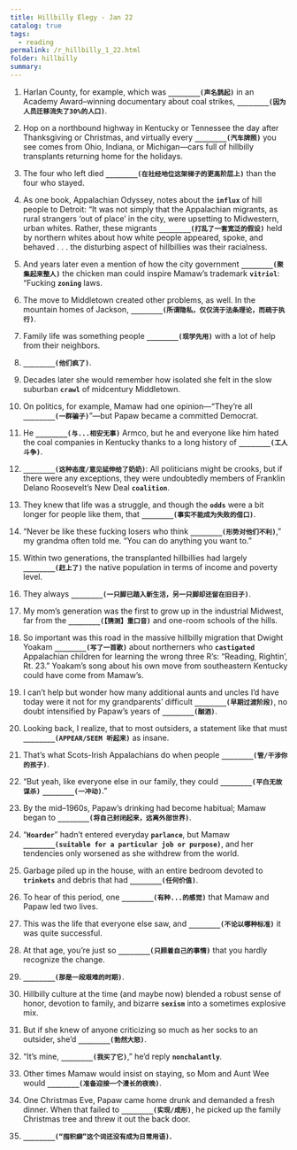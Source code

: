 ```yaml
---
title: Hillbilly Elegy - Jan 22
catalog: true
tags: 
  - reading
permalink: /r_hillbilly_1_22.html
folder: hillbilly
summary: 
---
```


1.  Harlan County, for example, which was <b data-toggle="tooltip" data-original-title="{{site.data.answers.hill_d_3_a1}}">`________(声名鹊起)`</b> in an Academy Award–winning documentary about coal strikes, <b data-toggle="tooltip" data-original-title="{{site.data.answers.hill_d_3_a2}}">`________(因为人员迁移流失了30%的人口)`</b>.

2.  Hop on a northbound highway in Kentucky or Tennessee the day after Thanksgiving or Christmas, and virtually every <b data-toggle="tooltip" data-original-title="{{site.data.answers.hill_d_3_b1}}">`________(汽车牌照)`</b> you see comes from Ohio, Indiana, or Michigan—cars full of hillbilly transplants returning home for the holidays.

3.  The four who left died <b data-toggle="tooltip" data-original-title="{{site.data.answers.hill_d_3_c1}}">`________(在社经地位这架梯子的更高阶层上)`</b> than the four who stayed.

4.  As one book, Appalachian Odyssey, notes about the <b data-toggle="tooltip" data-original-title="{{site.data.glossary.influx}}">`influx`</b> of hill people to Detroit: “It was not simply that the Appalachian migrants, as rural strangers ‘out of place’ in the city, were upsetting to Midwestern, urban whites. Rather, these migrants <b data-toggle="tooltip" data-original-title="{{site.data.answers.hill_d_3_d1}}">`________(打乱了一套宽泛的假设)`</b> held by northern whites about how white people appeared, spoke, and behaved . . . the disturbing aspect of hillbillies was their racialness.

5.  And years later even a mention of how the city government <b data-toggle="tooltip" data-original-title="{{site.data.answers.hill_d_3_e1}}">`________(聚集起来整人)`</b> the chicken man could inspire Mamaw’s trademark <b data-toggle="tooltip" data-original-title="{{site.data.glossary.vitriol}}">`vitriol`</b>: “Fucking <b data-toggle="tooltip" data-original-title="{{site.data.glossary.zoning}}">`zoning`</b> laws.

6.  The move to Middletown created other problems, as well. In the mountain homes of Jackson, <b data-toggle="tooltip" data-original-title="{{site.data.answers.hill_d_3_f1}}">`________(所谓隐私，仅仅流于法条理论，而疏于执行)`</b>.

7.  Family life was something people <b data-toggle="tooltip" data-original-title="{{site.data.answers.hill_d_3_g1}}">`________(现学先用)`</b> with a lot of help from their neighbors.

8.  <b data-toggle="tooltip" data-original-title="{{site.data.answers.hill_d_3_h1}}">`________(他们疯了)`</b>.

9.  Decades later she would remember how isolated she felt in the slow suburban <b data-toggle="tooltip" data-original-title="{{site.data.glossary.crawl}}">`crawl`</b> of midcentury Middletown.

10.  On politics, for example, Mamaw had one opinion—“They’re all <b data-toggle="tooltip" data-original-title="{{site.data.answers.hill_d_3_j1}}">`________(一群骗子)`</b>”—but Papaw became a committed Democrat.

11.  He <b data-toggle="tooltip" data-original-title="{{site.data.answers.hill_d_3_k2}}">`________(与...相安无事)`</b> Armco, but he and everyone like him hated the coal companies in Kentucky thanks to a long history of <b data-toggle="tooltip" data-original-title="{{site.data.answers.hill_d_3_k1}}">`________(工人斗争)`</b>.

12.  <b data-toggle="tooltip" data-original-title="{{site.data.answers.hill_d_3_l1}}">`________(这种态度/意见延伸给了奶奶)`</b>: All politicians might be crooks, but if there were any exceptions, they were undoubtedly members of Franklin Delano Roosevelt’s New Deal <b data-toggle="tooltip" data-original-title="{{site.data.glossary.coalition}}">`coalition`</b>.

13.  They knew that life was a struggle, and though the <b data-toggle="tooltip" data-original-title="{{site.data.glossary.odds}}">`odds`</b> were a bit longer for people like them, that <b data-toggle="tooltip" data-original-title="{{site.data.answers.hill_d_3_m1}}">`________(事实不能成为失败的借口)`</b>.

14.  “Never be like these fucking losers who think <b data-toggle="tooltip" data-original-title="{{site.data.answers.hill_d_3_n1}}">`________(形势对他们不利)`</b>,” my grandma often told me. “You can do anything you want to.”

15.  Within two generations, the transplanted hillbillies had largely <b data-toggle="tooltip" data-original-title="{{site.data.answers.hill_d_3_o1}}">`________(赶上了)`</b> the native population in terms of income and poverty level.

16.  They always <b data-toggle="tooltip" data-original-title="{{site.data.answers.hill_d_3_p1}}">`________(一只脚已踏入新生活，另一只脚却还留在旧日子)`</b>.

17.  My mom’s generation was the first to grow up in the industrial Midwest, far from the <b data-toggle="tooltip" data-original-title="{{site.data.answers.hill_d_3_q1}}">`________(【猜测】重口音)`</b> and one-room schools of the hills.

18.  So important was this road in the massive hillbilly migration that Dwight Yoakam <b data-toggle="tooltip" data-original-title="{{site.data.answers.hill_d_3_r1}}">`________(写了一首歌)`</b> about northerners who <b data-toggle="tooltip" data-original-title="{{site.data.glossary.castigated}}">`castigated`</b> Appalachian children for learning the wrong three R’s: “Reading, Rightin’, Rt. 23.” Yoakam’s song about his own move from southeastern Kentucky could have come from Mamaw’s.

1. I can’t help but wonder how many additional aunts and uncles I’d have today were it not for my grandparents’ difficult <b data-toggle="tooltip" data-original-title="{{site.data.answers.hill_d_3b_a2}}">`________(早期过渡阶段)`</b>, no doubt intensified by Papaw’s years of <b data-toggle="tooltip" data-original-title="{{site.data.answers.hill_d_3b_a1}}">`________(酗酒)`</b>.

2. Looking back, I realize, that to most outsiders, a statement like that must <b data-toggle="tooltip" data-original-title="{{site.data.answers.hill_d_3b_b1}}">`________(APPEAR/SEEM 听起来)`</b> as insane.

3. That’s what Scots-Irish Appalachians do when people <b data-toggle="tooltip" data-original-title="{{site.data.answers.hill_d_3b_c1}}">`________(管/干涉你的孩子)`</b>.

4. “But yeah, like everyone else in our family, they could <b data-toggle="tooltip" data-original-title="{{site.data.answers.hill_d_3b_d1}}">`________(平白无故谋杀)`</b> <b data-toggle="tooltip" data-original-title="{{site.data.answers.hill_d_3b_d2}}">`________(一冲动)`</b>.”

5. By the mid–1960s, Papaw’s drinking had become habitual; Mamaw began to <b data-toggle="tooltip" data-original-title="{{site.data.answers.hill_d_3b_e1}}">`________(将自己封闭起来，远离外部世界)`</b>.

6. “<b data-toggle="tooltip" data-original-title="{{site.data.glossary.Hoarder}}">`Hoarder`</b>” hadn’t entered everyday <b data-toggle="tooltip" data-original-title="{{site.data.glossary.parlance}}">`parlance`</b>, but Mamaw <b data-toggle="tooltip" data-original-title="{{site.data.answers.hill_d_3b_f1}}">`________(suitable for a particular job or purpose)`</b>, and her tendencies only worsened as she withdrew from the world.

7. Garbage piled up in the house, with an entire bedroom devoted to <b data-toggle="tooltip" data-original-title="{{site.data.glossary.trinkets}}">`trinkets`</b> and debris that had <b data-toggle="tooltip" data-original-title="{{site.data.answers.hill_d_3b_g1}}">`________(任何价值)`</b>.

8. To hear of this period, one <b data-toggle="tooltip" data-original-title="{{site.data.answers.hill_d_3b_h1}}">`________(有种...的感觉)`</b> that Mamaw and Papaw led two lives.

9. This was the life that everyone else saw, and <b data-toggle="tooltip" data-original-title="{{site.data.answers.hill_d_3b_i1}}">`________(不论以哪种标准)`</b> it was quite successful.

10. At that age, you’re just so <b data-toggle="tooltip" data-original-title="{{site.data.answers.hill_d_3b_j1}}">`________(只顾着自己的事情)`</b> that you hardly recognize the change.

11. <b data-toggle="tooltip" data-original-title="{{site.data.answers.hill_d_3b_k1}}">`________(那是一段艰难的时期)`</b>.

12. Hillbilly culture at the time (and maybe now) blended a robust sense of honor, devotion to family, and bizarre <b data-toggle="tooltip" data-original-title="{{site.data.glossary.sexism}}">`sexism`</b> into a sometimes explosive mix.

13. But if she knew of anyone criticizing so much as her socks to an outsider, she’d <b data-toggle="tooltip" data-original-title="{{site.data.answers.hill_d_3b_m1}}">`________(勃然大怒)`</b>.

14. “It’s mine, <b data-toggle="tooltip" data-original-title="{{site.data.answers.hill_d_3b_n1}}">`________(我买了它)`</b>,” he’d reply <b data-toggle="tooltip" data-original-title="{{site.data.glossary.nonchalantly}}">`nonchalantly`</b>.

15. Other times Mamaw would insist on staying, so Mom and Aunt Wee would <b data-toggle="tooltip" data-original-title="{{site.data.answers.hill_d_3b_o1}}">`________(准备迎接一个漫长的夜晚)`</b>.

16. One Christmas Eve, Papaw came home drunk and demanded a fresh dinner. When that failed to <b data-toggle="tooltip" data-original-title="{{site.data.answers.hill_d_3b_p1}}">`________(实现/成形)`</b>, he picked up the family Christmas tree and threw it out the back door.

17. <b data-toggle="tooltip" data-original-title="{{site.data.answers.hill_d_3b_q1}}">`________(“囤积癖”这个词还没有成为日常用语)`.</b>
